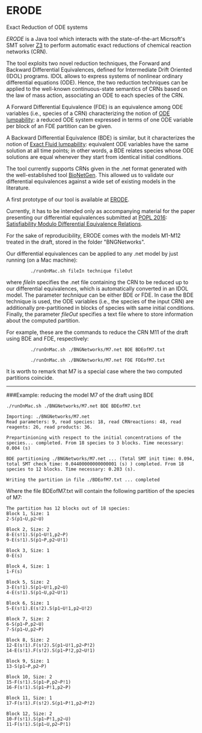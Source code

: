 # ERODE
Exact Reduction of ODE systems

_*ERODE*_ is a Java tool which interacts with the state-of-the-art Micrsoft's SMT solver [Z3](https://github.com/Z3Prover/z3) to perform automatic exact reductions of chemical reaction networks (CRN).

The tool exploits two novel reduction techniques, the Forward and Backward Differential Equivalences, defined for Intermediate Drift Oriented (IDOL) programs. IDOL allows to express systems of nonlinear ordinary differential equations (ODE). Hence, the two reduction techniques can be applied to the well-known continuous-state semantics of CRNs based on the law of mass action, associating an ODE to each species of the CRN. 

A Forward Differential Equivalence (FDE) is an equivalence among ODE variables (i.e., species of a CRN) characterizing the notion of [ODE lumpability](http://epubs.siam.org/doi/abs/10.1137/S0036139995293294?journalCode=smjmap): a reduced ODE system expressed in terms of one ODE variable per block of an FDE partition can be given. 

A Backward Differential Equivalence (BDE) is similar, but it characterizes the notion of [Exact Fluid lumpability](http://link.springer.com/chapter/10.1007%2F978-3-642-32940-1_27): equivalent ODE variables have the same solution at all time points; in other words, a BDE relates species whose ODE solutions are equal whenever they start from identical initial conditions. 

The tool currently supports CRNs given in the .net format generated with the well-established tool [BioNetGen](http://www.bionetgen.org/index.php/Main_Page). This allowed us to validate our differential equivalences against a wide set of existing models in the literature.

A first prototype of our tool is available at [ERODE](https://copy.com/tmextXxmbJ32ZIGW). 

Currently, it has to be intended only as accompanying material for the paper presenting our differential equivalences submitted at [POPL 2016](http://conf.researchr.org/home/POPL-2016): [Satisfiability Modulo Differential Equivalence Relations](https://www.dropbox.com/s/005svfue6eozle8/z3-popl16.pdf?dl=0).

For the sake of reproducibility, ERODE comes with the models M1-M12 treated in the draft, stored in the folder "BNGNetworks".

Our differential equivalences can be applied to any .net model by just running (on a Mac machine):

```
         ./runOnMac.sh fileIn technique fileOut
```

where *fileIn* specifies the .net file containing the CRN to be reduced up to our differential equivalences, which is automatically converted in an IDOL model. The parameter *technique* can be either BDE or FDE. In case the BDE technique is used, the ODE variables (i.e., the species of the input CRN) are additionally pre-partitioned in blocks of species with same initial conditions. Finally, the parameter *fileOut* specifies a text file where to store information about the computed partition.

For example, these are the commands to reduce the CRN M11 of the draft using BDE and FDE, respectively:

```
         ./runOnMac.sh ./BNGNetworks/M7.net BDE BDEofM7.txt

         ./runOnMac.sh ./BNGNetworks/M7.net FDE FDEofM7.txt
```

It is worth to remark that M7 is a special case where the two computed partitions coincide.

----
###Example: reducing the model M7 of the draft using BDE


```
./runOnMac.sh ./BNGNetworks/M7.net BDE BDEofM7.txt

Importing: ./BNGNetworks/M7.net
Read parameters: 9, read species: 18, read CRNreactions: 48, read reagents: 26, read products: 36. 

Prepartinioning with respect to the initial concentrations of the species... completed. From 18 species to 3 blocks. Time necessary: 0.004 (s)

BDE partitioning ./BNGNetworks/M7.net ... (Total SMT init time: 0.094, total SMT check time: 0.04400000000000001 (s) ) completed. From 18 species to 12 blocks. Time necessary: 0.203 (s).

Writing the partition in file ./BDEofM7.txt ... completed
```

Where the file BDEofM7.txt will contain the following partition of the species of M7:
```
The partition has 12 blocks out of 18 species:
Block 1, Size: 1
2-S(p1~U,p2~U) 

Block 2, Size: 2
8-E(s!1).S(p1~U!1,p2~P) 
9-E(s!1).S(p1~P,p2~U!1) 

Block 3, Size: 1
0-E(s) 

Block 4, Size: 1
1-F(s) 

Block 5, Size: 2
3-E(s!1).S(p1~U!1,p2~U) 
4-E(s!1).S(p1~U,p2~U!1) 

Block 6, Size: 1
5-E(s!1).E(s!2).S(p1~U!1,p2~U!2) 

Block 7, Size: 2
6-S(p1~P,p2~U) 
7-S(p1~U,p2~P) 

Block 8, Size: 2
12-E(s!1).F(s!2).S(p1~U!1,p2~P!2) 
14-E(s!1).F(s!2).S(p1~P!2,p2~U!1) 

Block 9, Size: 1
13-S(p1~P,p2~P) 

Block 10, Size: 2
15-F(s!1).S(p1~P,p2~P!1) 
16-F(s!1).S(p1~P!1,p2~P) 

Block 11, Size: 1
17-F(s!1).F(s!2).S(p1~P!1,p2~P!2) 

Block 12, Size: 2
10-F(s!1).S(p1~P!1,p2~U) 
11-F(s!1).S(p1~U,p2~P!1) 
```
